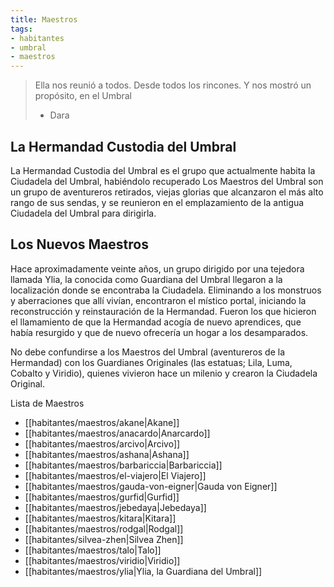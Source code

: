 ```yaml
---
title: Maestros
tags:
- habitantes
- umbral
- maestros
---
```


> Ella nos reunió a todos. Desde todos los rincones. Y nos mostró un propósito, en el Umbral
> 
> -   Dara

## La Hermandad Custodia del Umbral

La Hermandad Custodia del Umbral es el grupo que actualmente habita la Ciudadela del Umbral, habiéndolo recuperado Los Maestros del Umbral son un grupo de aventureros retirados, viejas glorias que alcanzaron el más alto rango de sus sendas, y se reunieron en el emplazamiento de la antigua Ciudadela del Umbral para dirigirla.

## Los Nuevos Maestros

Hace aproximadamente veinte años, un grupo dirigido por una tejedora llamada Ylia, la conocida como Guardiana del Umbral llegaron a la localización donde se encontraba la Ciudadela. Eliminando a los monstruos y aberraciones que allí vivían, encontraron el místico portal, iniciando la reconstrucción y reinstauración de la Hermandad. Fueron los que hicieron el llamamiento de que la Hermandad acogía de nuevo aprendices, que había resurgido y que de nuevo ofrecería un hogar a los desamparados.

No debe confundirse a los Maestros del Umbral (aventureros de la Hermandad) con los Guardianes Originales (las estatuas; Lila, Luma, Cobalto y Viridio), quienes vivieron hace un milenio y crearon la Ciudadela Original.

Lista de Maestros
- [[habitantes/maestros/akane|Akane]]
- [[habitantes/maestros/anacardo|Anarcardo]]
- [[habitantes/maestros/arcivo|Arcivo]]
- [[habitantes/maestros/ashana|Ashana]]
- [[habitantes/maestros/barbariccia|Barbariccia]]
- [[habitantes/maestros/el-viajero|El Viajero]]
- [[habitantes/maestros/gauda-von-eigner|Gauda von Eigner]]
- [[habitantes/maestros/gurfid|Gurfid]]
- [[habitantes/maestros/jebedaya|Jebedaya]]
- [[habitantes/maestros/kitara|Kitara]]
- [[habitantes/maestros/rodgal|Rodgal]]
- [[habitantes/silvea-zhen|Silvea Zhen]]
- [[habitantes/maestros/talo|Talo]]
- [[habitantes/maestros/viridio|Viridio]]
- [[habitantes/maestros/ylia|Ylia, la Guardiana del Umbral]]